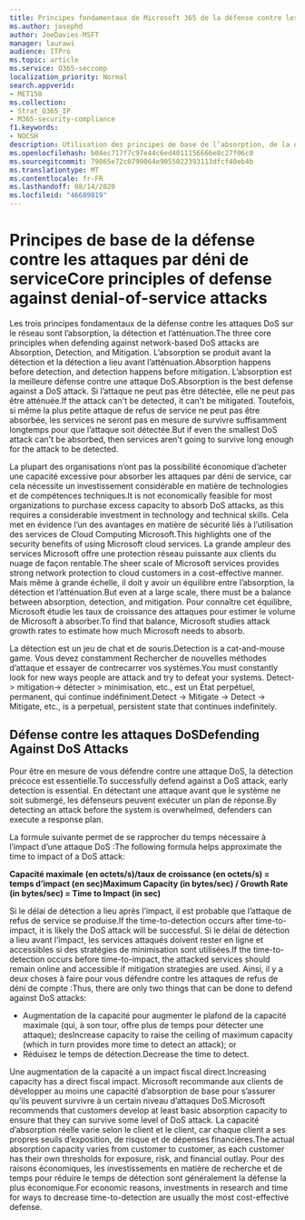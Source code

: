 ```yaml
---
title: Principes fondamentaux de Microsoft 365 de la défense contre les attaques par déni de service
ms.author: josephd
author: JoeDavies-MSFT
manager: laurawi
audience: ITPro
ms.topic: article
ms.service: O365-seccomp
localization_priority: Normal
search.appverid:
- MET150
ms.collection:
- Strat_O365_IP
- M365-security-compliance
f1.keywords:
- NOCSH
description: Utilisation des principes de base de l’absorption, de la détection et de l’atténuation dans sa défense contre les attaques par déni de service (DoS).
ms.openlocfilehash: b04ec717f7c97e44c6ed4011156666e8c27f06c0
ms.sourcegitcommit: 79065e72c0799064e9055022393113dfcf40eb4b
ms.translationtype: MT
ms.contentlocale: fr-FR
ms.lasthandoff: 08/14/2020
ms.locfileid: "46689819"
---
```

# <a name="core-principles-of-defense-against-denial-of-service-attacks"></a><span data-ttu-id="d19c0-103">Principes de base de la défense contre les attaques par déni de service</span><span class="sxs-lookup"><span data-stu-id="d19c0-103">Core principles of defense against denial-of-service attacks</span></span>

<span data-ttu-id="d19c0-104">Les trois principes fondamentaux de la défense contre les attaques DoS sur le réseau sont l’absorption, la détection et l’atténuation.</span><span class="sxs-lookup"><span data-stu-id="d19c0-104">The three core principles when defending against network-based DoS attacks are Absorption, Detection, and Mitigation.</span></span> <span data-ttu-id="d19c0-105">L’absorption se produit avant la détection et la détection a lieu avant l’atténuation.</span><span class="sxs-lookup"><span data-stu-id="d19c0-105">Absorption happens before detection, and detection happens before mitigation.</span></span> <span data-ttu-id="d19c0-106">L’absorption est la meilleure défense contre une attaque DoS.</span><span class="sxs-lookup"><span data-stu-id="d19c0-106">Absorption is the best defense against a DoS attack.</span></span> <span data-ttu-id="d19c0-107">Si l’attaque ne peut pas être détectée, elle ne peut pas être atténuée.</span><span class="sxs-lookup"><span data-stu-id="d19c0-107">If the attack can't be detected, it can't be mitigated.</span></span> <span data-ttu-id="d19c0-108">Toutefois, si même la plus petite attaque de refus de service ne peut pas être absorbée, les services ne seront pas en mesure de survivre suffisamment longtemps pour que l’attaque soit détectée.</span><span class="sxs-lookup"><span data-stu-id="d19c0-108">But if even the smallest DoS attack can't be absorbed, then services aren't going to survive long enough for the attack to be detected.</span></span>

<span data-ttu-id="d19c0-109">La plupart des organisations n’ont pas la possibilité économique d’acheter une capacité excessive pour absorber les attaques par déni de service, car cela nécessite un investissement considérable en matière de technologies et de compétences techniques.</span><span class="sxs-lookup"><span data-stu-id="d19c0-109">It is not economically feasible for most organizations to purchase excess capacity to absorb DoS attacks, as this requires a considerable investment in technology and technical skills.</span></span> <span data-ttu-id="d19c0-110">Cela met en évidence l’un des avantages en matière de sécurité liés à l’utilisation des services de Cloud Computing Microsoft.</span><span class="sxs-lookup"><span data-stu-id="d19c0-110">This highlights one of the security benefits of using Microsoft cloud services.</span></span> <span data-ttu-id="d19c0-111">La grande ampleur des services Microsoft offre une protection réseau puissante aux clients du nuage de façon rentable.</span><span class="sxs-lookup"><span data-stu-id="d19c0-111">The sheer scale of Microsoft services provides strong network protection to cloud customers in a cost-effective manner.</span></span> <span data-ttu-id="d19c0-112">Mais même à grande échelle, il doit y avoir un équilibre entre l’absorption, la détection et l’atténuation.</span><span class="sxs-lookup"><span data-stu-id="d19c0-112">But even at a large scale, there must be a balance between absorption, detection, and mitigation.</span></span> <span data-ttu-id="d19c0-113">Pour connaître cet équilibre, Microsoft étudie les taux de croissance des attaques pour estimer le volume de Microsoft à absorber.</span><span class="sxs-lookup"><span data-stu-id="d19c0-113">To find that balance, Microsoft studies attack growth rates to estimate how much Microsoft needs to absorb.</span></span>

<span data-ttu-id="d19c0-114">La détection est un jeu de chat et de souris.</span><span class="sxs-lookup"><span data-stu-id="d19c0-114">Detection is a cat-and-mouse game.</span></span> <span data-ttu-id="d19c0-115">Vous devez constamment Rechercher de nouvelles méthodes d’attaque et essayer de contrecarrer vos systèmes.</span><span class="sxs-lookup"><span data-stu-id="d19c0-115">You must constantly look for new ways people are attack and try to defeat your systems.</span></span> <span data-ttu-id="d19c0-116">Detect-> mitigation-> détecter > minimisation, etc., est un État perpétuel, permanent, qui continue indéfiniment.</span><span class="sxs-lookup"><span data-stu-id="d19c0-116">Detect -> Mitigate -> Detect -> Mitigate, etc., is a perpetual, persistent state that continues indefinitely.</span></span>

## <a name="defending-against-dos-attacks"></a><span data-ttu-id="d19c0-117">Défense contre les attaques DoS</span><span class="sxs-lookup"><span data-stu-id="d19c0-117">Defending Against DoS Attacks</span></span>

<span data-ttu-id="d19c0-118">Pour être en mesure de vous défendre contre une attaque DoS, la détection précoce est essentielle.</span><span class="sxs-lookup"><span data-stu-id="d19c0-118">To successfully defend against a DoS attack, early detection is essential.</span></span> <span data-ttu-id="d19c0-119">En détectant une attaque avant que le système ne soit submergé, les défenseurs peuvent exécuter un plan de réponse.</span><span class="sxs-lookup"><span data-stu-id="d19c0-119">By detecting an attack before the system is overwhelmed, defenders can execute a response plan.</span></span>

<span data-ttu-id="d19c0-120">La formule suivante permet de se rapprocher du temps nécessaire à l’impact d’une attaque DoS :</span><span class="sxs-lookup"><span data-stu-id="d19c0-120">The following formula helps approximate the time to impact of a DoS attack:</span></span>

   <span data-ttu-id="d19c0-121">**Capacité maximale (en octets/s)/taux de croissance (en octets/s) = temps d’impact (en sec)**</span><span class="sxs-lookup"><span data-stu-id="d19c0-121">**Maximum Capacity (in bytes/sec) / Growth Rate (in bytes/sec) = Time to Impact (in sec)**</span></span>

<span data-ttu-id="d19c0-122">Si le délai de détection a lieu après l’impact, il est probable que l’attaque de refus de service se produise.</span><span class="sxs-lookup"><span data-stu-id="d19c0-122">If the time-to-detection occurs after time-to-impact, it is likely the DoS attack will be successful.</span></span> <span data-ttu-id="d19c0-123">Si le délai de détection a lieu avant l’impact, les services attaqués doivent rester en ligne et accessibles si des stratégies de minimisation sont utilisées.</span><span class="sxs-lookup"><span data-stu-id="d19c0-123">If the time-to-detection occurs before time-to-impact, the attacked services should remain online and accessible if mitigation strategies are used.</span></span> <span data-ttu-id="d19c0-124">Ainsi, il y a deux choses à faire pour vous défendre contre les attaques de refus de déni de compte :</span><span class="sxs-lookup"><span data-stu-id="d19c0-124">Thus, there are only two things that can be done to defend against DoS attacks:</span></span>

- <span data-ttu-id="d19c0-125">Augmentation de la capacité pour augmenter le plafond de la capacité maximale (qui, à son tour, offre plus de temps pour détecter une attaque); des</span><span class="sxs-lookup"><span data-stu-id="d19c0-125">Increase capacity to raise the ceiling of maximum capacity (which in turn provides more time to detect an attack); or</span></span>
- <span data-ttu-id="d19c0-126">Réduisez le temps de détection.</span><span class="sxs-lookup"><span data-stu-id="d19c0-126">Decrease the time to detect.</span></span>

<span data-ttu-id="d19c0-127">Une augmentation de la capacité a un impact fiscal direct.</span><span class="sxs-lookup"><span data-stu-id="d19c0-127">Increasing capacity has a direct fiscal impact.</span></span> <span data-ttu-id="d19c0-128">Microsoft recommande aux clients de développer au moins une capacité d’absorption de base pour s’assurer qu’ils peuvent survivre à un certain niveau d’attaques DoS.</span><span class="sxs-lookup"><span data-stu-id="d19c0-128">Microsoft recommends that customers develop at least basic absorption capacity to ensure that they can survive some level of DoS attack.</span></span> <span data-ttu-id="d19c0-129">La capacité d’absorption réelle varie selon le client et le client, car chaque client a ses propres seuils d’exposition, de risque et de dépenses financières.</span><span class="sxs-lookup"><span data-stu-id="d19c0-129">The actual absorption capacity varies from customer to customer, as each customer has their own thresholds for exposure, risk, and financial outlay.</span></span> <span data-ttu-id="d19c0-130">Pour des raisons économiques, les investissements en matière de recherche et de temps pour réduire le temps de détection sont généralement la défense la plus économique.</span><span class="sxs-lookup"><span data-stu-id="d19c0-130">For economic reasons, investments in research and time for ways to decrease time-to-detection are usually the most cost-effective defense.</span></span>
